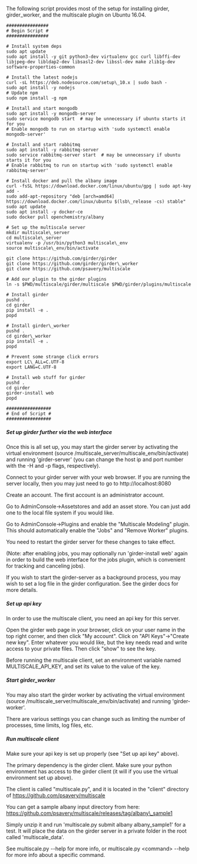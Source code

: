 The following script provides most of the setup for installing girder, girder\_worker, and the multiscale plugin on Ubuntu 16.04.

```
################
# Begin Script #
################

# Install system deps
sudo apt update
sudo apt install -y git python3-dev virtualenv gcc curl libffi-dev libjpeg-dev libldap2-dev libsasl2-dev libssl-dev make zlib1g-dev software-properties-common

# Install the latest nodejs
curl -sL https://deb.nodesource.com/setup\_10.x | sudo bash -
sudo apt install -y nodejs
# Update npm
sudo npm install -g npm

# Install and start mongodb
sudo apt install -y mongodb-server
sudo service mongodb start  # may be unnecessary if ubuntu starts it for you
# Enable mongodb to run on startup with 'sudo systemctl enable mongodb-server'

# Install and start rabbitmq
sudo apt install -y rabbitmq-server
sudo service rabbitmq-server start  # may be unnecessary if ubuntu starts it for you
# Enable rabbitmq to run on startup with 'sudo systemctl enable rabbitmq-server'

# Install docker and pull the albany image
curl -fsSL https://download.docker.com/linux/ubuntu/gpg | sudo apt-key add -
sudo add-apt-repository "deb [arch=amd64] https://download.docker.com/linux/ubuntu $(lsb\_release -cs) stable"
sudo apt update
sudo apt install -y docker-ce
sudo docker pull openchemistry/albany

# Set up the multiscale server
mkdir multiscale\_server
cd multiscale\_server
virtualenv -p /usr/bin/python3 multiscale\_env
source multiscale\_env/bin/activate

git clone https://github.com/girder/girder
git clone https://github.com/girder/girder\_worker
git clone https://github.com/psavery/multiscale

# Add our plugin to the girder plugins
ln -s $PWD/multiscale/girder/multiscale $PWD/girder/plugins/multiscale

# Install girder
pushd .
cd girder
pip install -e .
popd

# Install girder\_worker
pushd .
cd girder\_worker
pip install -e .
popd

# Prevent some strange click errors
export LC\_ALL=C.UTF-8
export LANG=C.UTF-8

# Install web stuff for girder
pushd .
cd girder
girder-install web
popd

#################
# End of Script #
#################
```

##### Set up girder further via the web interface #####

Once this is all set up, you may start the girder server by activating the virtual environment (source /multiscale\_server/multiscale\_env/bin/activate) and running 'girder-server' (you can change the host ip and port number with the -H and -p flags, respectively).

Connect to your girder server with your web browser. If you are running the server locally, then you may just need to go to http://localhost:8080

Create an account. The first account is an administrator account.

Go to AdminConsole-\>Assetstores and add an asset store. You can just add one to the local file system if you would like.

Go to AdminConsole-\>Plugins and enable the "Multiscale Modeling" plugin. This should automatically enable the "Jobs" and "Remove Worker" plugins.

You need to restart the girder server for these changes to take effect.

(Note: after enabling jobs, you may optionally run 'girder-install web' again in order to build the web interface for the jobs plugin, which is convenient for tracking and canceling jobs).

If you wish to start the girder-server as a background process, you may wish to set a log file in the girder configuration. See the girder docs for more details.


##### Set up api key #####
In order to use the multiscale client, you need an api key for this server.

Open the girder web page in your browser, click on your user name in the top right corner, and then click "My account". Click on "API Keys"->"Create new key". Enter whatever you would like, but the key needs read and write access to your private files. Then click "show" to see the key.

Before running the multiscale client, set an environment variable named MULTISCALE\_API\_KEY, and set its value to the value of the key.


##### Start girder\_worker #####
You may also start the girder worker by activating the virtual environment (source /multiscale\_server/multiscale\_env/bin/activate) and running 'girder-worker'.

There are various settings you can change such as limiting the number of processes, time limits, log files, etc.


##### Run multiscale client #####
Make sure your api key is set up properly (see "Set up api key" above).

The primary dependency is the girder client. Make sure your python environment has access to the girder client (it will if you use the virtual environment set up above).

The client is called "multiscale.py", and it is located in the "client" directory of https://github.com/psavery/multiscale

You can get a sample albany input directory from here:  https://github.com/psavery/multiscale/releases/tag/albany\_sample1

Simply unzip it and run 'multiscale.py submit albany albany\_sample1' for a test. It will place the data on the girder server in a private folder in the root called 'multiscale\_data'.

See multiscale.py --help for more info, or multiscale.py \<command\> --help for more info about a specific command.
